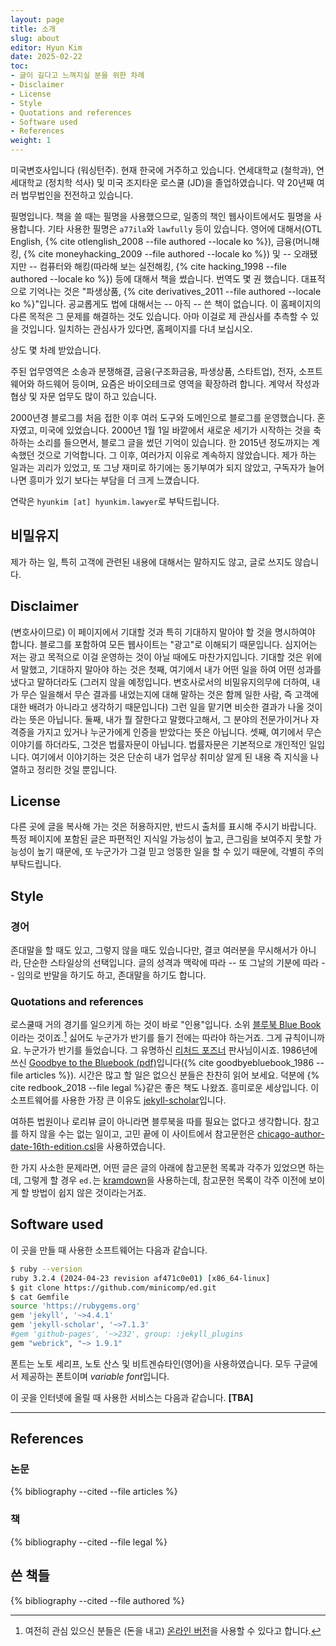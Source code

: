 ```yaml
---
layout: page
title: 소개
slug: about
editor: Hyun Kim
date: 2025-02-22
toc:
- 글이 길다고 느껴지실 분을 위한 차례
- Disclaimer
- License
- Style
- Quotations and references
- Software used
- References
weight: 1
---
```


미국변호사입니다 (워싱턴주). 현재 한국에 거주하고 있습니다. 연세대학교 (철학과), 연세대학교 (정치학 석사) 및 미국 조지타운 로스쿨 (JD)을 졸업하였습니다. 약 20년째 여러 법무법인을 전전하고 있습니다.

필명입니다. 책을 쓸 때는 필명을 사용했으므로, 일종의 책인 웹사이트에서도 필명을 사용합니다. 기타 사용한 필명은 `a77ila`와 `lawfully` 등이 있습니다. 영어에 대해서(OTL English, {% cite otlenglish_2008 --file authored --locale ko %}), 금융(머니해킹, {% cite moneyhacking_2009 --file authored --locale ko %}) 및 -- 오래됐지만 -- 컴퓨터와 해킹(따라해 보는 실전해킹, {% cite hacking_1998 --file authored --locale ko %}) 등에 대해서 책을 썼습니다. 번역도 몇 권 했습니다. 대표적으로 기억나는 것은 "파생상품, {% cite derivatives_2011 --file authored --locale ko %}"입니다. 공교롭게도 법에 대해서는 -- 아직 -- 쓴 책이 없습니다. 이 홈페이지의 다른 목적은 그 문제를 해결하는 것도 있습니다. 아마 이걸로 제 관심사를 추측할 수 있을 것입니다. 일치하는 관심사가 있다면, 홈페이지를 다녀 보십시오.

상도 몇 차례 받았습니다.

주된 업무영역은 소송과 분쟁해결, 금융(구조화금융, 파생상품, 스타트업), 전자, 소프트웨어와 하드웨어 등이며, 요즘은 바이오테크로 영역을 확장하려 합니다. 계약서 작성과 협상 및 자문 업무도 많이 하고 있습니다.

2000년경 블로그를 처음 접한 이후 여러 도구와 도메인으로 블로그를 운영했습니다. 혼자였고, 미국에 있었습니다. 2000년 1월 1일 바깥에서 새로운 세기가 시작하는 것을 축하하는 소리를 들으면서, 블로그 글을 썼던 기억이 있습니다. 한 2015년 정도까지는 계속했던 것으로 기억합니다. 그 이후, 여러가지 이유로 계속하지 않았습니다. 제가 하는 일과는 괴리가 있었고, 또 그냥 재미로 하기에는 동기부여가 되지 않았고, 구독자가 늘어나면 흥미가 있기 보다는 부담을 더 크게 느꼈습니다.

연락은 `hyunkim [at] hyunkim.lawyer`로 부탁드립니다.

## 비밀유지

제가 하는 일, 특히 고객에 관련된 내용에 대해서는 말하지도 않고, 글로 쓰지도 않습니다. 

## Disclaimer

(변호사이므로) 이 페이지에서 기대할 것과 특히 기대하지 말아야 할 것을 명시하여야 합니다.  블로그를 포함하여 모든 웹사이트는 "광고"로 이해되기 때문입니다.  심지어는 저는 광고 목적으로 이걸 운영하는 것이 아닐 때에도 마찬가지입니다.  기대할 것은 위에서 말했고, 기대하지 말아야 하는 것은 첫째, 여기에서 내가 어떤 일을 하여 어떤 성과를 냈다고 말하더라도 (그러지 않을 예정입니다.  변호사로서의 비밀유지의무에 더하여, 내가 무슨 일을해서 무슨 결과를 내었는지에 대해 말하는 것은 함께 일한 사람, 즉 고객에 대한 배려가 아니라고 생각하기 때문입니다) 그런 일을 맡기면 비슷한 결과가 나올 것이라는 뜻은 아닙니다.  둘째, 내가 뭘 잘한다고 말했다고해서, 그 분야의 전문가이거나 자격증을 가지고 있거나 누군가에게 인증을 받았다는 뜻은 아닙니다.  셋째, 여기에서 무슨 이야기를 하더라도, 그것은 법률자문이 아닙니다.  법률자문은 기본적으로 개인적인 일입니다. 여기에서 이야기하는 것은 단순히 내가 업무상 취미상 알게 된 내용 즉 지식을 나열하고 정리한 것일 뿐입니다.

## License

다른 곳에 글을 복사해 가는 것은 허용하지만, 반드시 출처를 표시해 주시기 바랍니다.  특정 페이지에 포함된 글은 파편적인 지식일 가능성이 높고, 큰그림을 보여주지 못할 가능성이 높기 때문에, 또 누군가가 그걸 믿고 엉뚱한 일을 할 수 있기 때문에, 각별히 주의 부탁드립니다.

## Style

### 경어

존대말을 할 때도 있고, 그렇지 않을 때도 있습니다만, 결코 여러분을 무시해서가 아니라, 단순한 스타일상의 선택입니다. 글의 성격과 맥락에 따라 -- 또 그날의 기분에 따라 -- 임의로 반말을 하기도 하고, 존대말을 하기도 합니다.

### Quotations and references

로스쿨때 거의 경기를 일으키게 하는 것이 바로 "인용"입니다. 소위 [블루북 Blue Book](https://guides.ll.georgetown.edu/bluebook)이라는 것이죠.[^bluebookonline] 싫어도 누군가가 반기를 들기 전에는 따라야 하는거죠. 그게 규칙이니까요. 누군가가 반기를 들었습니다. 그 유명하신 [리처드 포즈너](https://en.wikipedia.org/wiki/Richard_Posner) 판사님이시죠. 1986년에 쓰신 [Goodbye to the Bluebook (pdf)](https://lawreview.uchicago.edu/sites/lawreview.uchicago.edu/files/Goodbye%20to%20the%20Bluebook.pdf)입니다({% cite goodbyebluebook_1986 --file articles %}). 시간은 많고 할 일은 없으신 분들은 찬찬히 읽어 보세요. 덕분에 {% cite redbook_2018 --file legal %}같은 좋은 책도 나왔죠. 흥미로운 세상입니다. 이 소프트웨어를 사용한 가장 큰 이유도 [jekyll-scholar](https://github.com/inukshuk/jekyll-scholar)입니다.

여하튼 법원이나 로리뷰 글이 아니라면 블루북을 따를 필요는 없다고 생각합니다. 참고를 하지 않을 수는 없는 일이고, 고민 끝에 이 사이트에서 참고문헌은 [chicago-author-date-16th-edition.csl](https://github.com/citation-style-language/styles/blob/master/chicago-author-date-16th-edition.csl)을 사용하였습니다.

한 가지 사소한 문제라면, 어떤 글은 글의 아래에 참고문헌 목록과 각주가 있었으면 하는데, 그렇게 할 경우 `ed.`는 [kramdown](https://kramdown.gettalong.org/index.html)을 사용하는데, 참고문헌 목록이 각주 이전에 보이게 할 방법이 쉽지 않은 것이라는거죠.

[^bluebookonline]: 여전히 관심 있으신 분들은 (돈을 내고) [온라인 버전](https://www.legalbluebook.com/)을 사용할 수 있다고 합니다.
 
## Software used

이 곳을 만들 때 사용한 소프트웨어는 다음과 같습니다.

~~~bash
$ ruby --version
ruby 3.2.4 (2024-04-23 revision af471c0e01) [x86_64-linux]
$ git clone https://github.com/minicomp/ed.git
$ cat Gemfile
source 'https://rubygems.org'
gem 'jekyll', '~>4.4.1'
gem 'jekyll-scholar', '~>7.1.3'
#gem 'github-pages', '~>232', group: :jekyll_plugins
gem "webrick", "~> 1.9.1"
~~~

폰트는 노토 세리프, 노토 산스 및 비트겐슈타인(영어)을 사용하였습니다. 모두 구글에서 제공하는 폰트이며 *variable font*입니다.

이 곳을 인터넷에 올릴 때 사용한 서비스는 다음과 같습니다.
**[TBA]**

---

## References

### 논문 

{% bibliography --cited --file articles %}

### 책 

{% bibliography --cited --file legal %}

## 쓴 책들

{% bibliography --cited --file authored %}